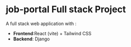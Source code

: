 # job-portal Full stack Project
A full stack web application with :
 - **Frontend**:React (vite) + Tailwind CSS
 - **Backend**: Django
 